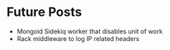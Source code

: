 # Future Posts
* Mongoid Sidekiq worker that disables unit of work
* Rack middleware to log IP related headers
